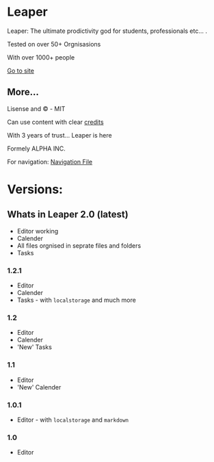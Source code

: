 # Leaper
Leaper: The ultimate prodictivity god for students, professionals etc... .

Tested on over 50+ Orgnisasions

With over 1000+ people

[Go to site](https://leaperstuff.github.io)

## More...
Lisense and ©️ - MIT

Can use content with clear [credits](github.com/leaperstuff/leaperstuff.github.io/credits.md)

With 3 years of trust... Leaper is here

Formely ALPHA INC.

For navigation: [Navigation File](github.com/leaperstuff/leaperstuff.github.io/!howto.md)

# Versions:

## Whats in Leaper 2.0 (latest)
- Editor working
- Calender
- All files orgnised in seprate files and folders
- Tasks

### 1.2.1
- Editor
- Calender
- Tasks - with `localstorage` and much more

### 1.2
- Editor
- Calender
- 'New' Tasks

### 1.1
- Editor 
- 'New' Calender

### 1.0.1
- Editor - with `localstorage` and `markdown`

### 1.0
- Editor